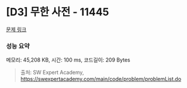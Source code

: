 # [D3] 무한 사전 - 11445 

[문제 링크](https://swexpertacademy.com/main/code/problem/problemDetail.do?contestProbId=AXdHwI1aCy0DFAS5) 

### 성능 요약

메모리: 45,208 KB, 시간: 100 ms, 코드길이: 209 Bytes



> 출처: SW Expert Academy, https://swexpertacademy.com/main/code/problem/problemList.do